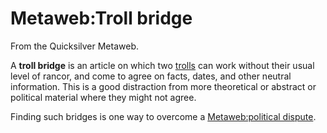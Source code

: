 
# Metaweb:Troll bridge

From the Quicksilver Metaweb.

A **troll bridge** is an article on which two [trolls](/metaweb-troll) can work without their usual level of rancor, and come to agree on facts, dates, and other neutral information. This is a good distraction from more theoretical or abstract or political material where they might not agree.

Finding such bridges is one way to overcome a [Metaweb:political dispute](/metaweb-political-dispute).
